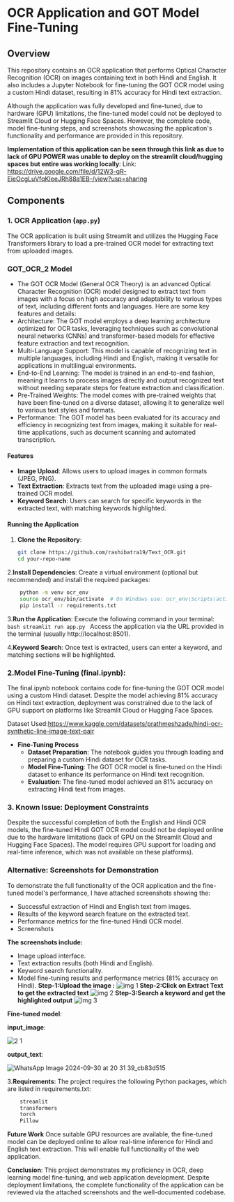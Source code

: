# OCR Application and GOT Model Fine-Tuning

## Overview
This repository contains an OCR application that performs Optical Character Recognition (OCR) on images containing text in both Hindi and English. It also includes a Jupyter Notebook for fine-tuning the GOT OCR model using a custom Hindi dataset, resulting in 81% accuracy for Hindi text extraction.

Although the application was fully developed and fine-tuned, due to hardware (GPU) limitations, the fine-tuned model could not be deployed to Streamlit Cloud or Hugging Face Spaces. However, the complete code, model fine-tuning steps, and screenshots showcasing the application's functionality and performance are provided in this repository.

**Implementation of this application can be seen through this link as due to lack of GPU POWER was unable to deploy on the streamlit cloud/hugging spaces but entire was working locally**:
Link: https://drive.google.com/file/d/12W3-qR-EieOcgLuVfqKIeeJRh88a1EB-/view?usp=sharing
## Components

### 1. OCR Application (`app.py`)
The OCR application is built using Streamlit and utilizes the Hugging Face Transformers library to load a pre-trained OCR model for extracting text from uploaded images.

### GOT_OCR_2 Model 
- The GOT OCR Model (General OCR Theory) is an advanced Optical Character Recognition (OCR) model designed to extract text from images with a focus on high accuracy and adaptability to various types of text, including different fonts and languages. Here are some key features and details:
- Architecture: The GOT model employs a deep learning architecture optimized for OCR tasks, leveraging techniques such as convolutional neural networks (CNNs) and transformer-based models for effective feature extraction and text recognition.
- Multi-Language Support: This model is capable of recognizing text in multiple languages, including Hindi and English, making it versatile for applications in multilingual environments.
- End-to-End Learning: The model is trained in an end-to-end fashion, meaning it learns to process images directly and output recognized text without needing separate steps for feature extraction and classification.
- Pre-Trained Weights: The model comes with pre-trained weights that have been fine-tuned on a diverse dataset, allowing it to generalize well to various text styles and formats.
- Performance: The GOT model has been evaluated for its accuracy and efficiency in recognizing text from images, making it suitable for real-time applications, such as document scanning and automated transcription.

  
#### Features
- **Image Upload**: Allows users to upload images in common formats (JPEG, PNG).
- **Text Extraction**: Extracts text from the uploaded image using a pre-trained OCR model.
- **Keyword Search**: Users can search for specific keywords in the extracted text, with matching keywords highlighted.

#### Running the Application
1. **Clone the Repository**:
   ```bash
   git clone https://github.com/rashibatra19/Text_OCR.git
   cd your-repo-name
2.**Install Dependencies**:
  Create a virtual environment (optional but recommended) and install the required packages:
  ```bash
      python -m venv ocr_env
      source ocr_env/bin/activate  # On Windows use: ocr_env\Scripts\activate
      pip install -r requirements.txt
```
3.**Run the Application**: 
  Execute the following command in your terminal:
    ```bash
      streamlit run app.py
      ```
      Access the application via the URL provided in the terminal (usually http://localhost:8501).
  

4.**Keyword Search**: Once text is extracted, users can enter a keyword, and matching sections will be highlighted.

### **2.Model Fine-Tuning (final.ipynb)**:
The final.ipynb notebook contains code for fine-tuning the GOT OCR model using a custom Hindi dataset. 
Despite the model achieving 81% accuracy on Hindi text extraction, deployment was constrained due to the lack of GPU support on platforms like Streamlit Cloud or Hugging Face Spaces.

Dataset Used:https://www.kaggle.com/datasets/prathmeshzade/hindi-ocr-synthetic-line-image-text-pair
- **Fine-Tuning Process**
    - **Dataset Preparation**: The notebook guides you through loading and preparing a custom Hindi dataset for OCR tasks.
    - **Model Fine-Tuning**: The GOT OCR model is fine-tuned on the Hindi dataset to enhance its performance on Hindi text recognition.
    - **Evaluation**: The fine-tuned model achieved an 81% accuracy on extracting Hindi text from images.
      
### 3. Known Issue: Deployment Constraints
Despite the successful completion of both the English and Hindi OCR models, the fine-tuned Hindi GOT OCR model could not be deployed online due to the hardware limitations (lack of GPU on the Streamlit Cloud and Hugging Face Spaces). The model requires GPU support for loading and real-time inference, which was not available on these platforms).

### Alternative: Screenshots for Demonstration
To demonstrate the full functionality of the OCR application and the fine-tuned model's performance, I have attached screenshots showing the:

  - Successful extraction of Hindi and English text from images.
  - Results of the keyword search feature on the extracted text.
  - Performance metrics for the fine-tuned Hindi OCR model.
  - Screenshots
    
**The screenshots include:**
  - Image upload interface.
  - Text extraction results (both Hindi and English).
  - Keyword search functionality.
  - Model fine-tuning results and performance metrics (81% accuracy on Hindi).
    **Step-1:Upload the image :**
 ![img 1 ](https://github.com/user-attachments/assets/1c102b5e-4b8c-4dac-b999-2a708825fea1)
    **Step-2:Click on Extract Text to get the extracted text**
![img 2](https://github.com/user-attachments/assets/6cb1ba67-0521-4e14-ae89-28464b6c7e3e)
    **Step-3:Search a keyword and get the highlighted output**
![img 3](https://github.com/user-attachments/assets/3a76ba0c-440f-4734-ae81-d87bd1e15f81)



**Fine-tuned model**:


**input_image**:

![2 1](https://github.com/user-attachments/assets/76951b89-bf67-4bf4-bdab-71d4ef6a5763)

**output_text**:

![WhatsApp Image 2024-09-30 at 20 31 39_cb83d515](https://github.com/user-attachments/assets/ea490051-a262-405e-b59c-b74390d8ba38)


3.**Requirements**:
  The project requires the following Python packages, which are listed in requirements.txt:
```bash
    streamlit
    transformers
    torch
    Pillow
```
**Future Work**
Once suitable GPU resources are available, the fine-tuned model can be deployed online to allow real-time inference for Hindi and English text extraction. This will enable full functionality of the web application.

**Conclusion**:
This project demonstrates my proficiency in OCR, deep learning model fine-tuning, and web application development. Despite deployment limitations, the complete functionality of the application can be reviewed via the attached screenshots and the well-documented codebase.
